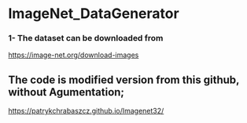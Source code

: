 # ImageNet_DataGenerator

### 1- The dataset can be downloaded from 
https://image-net.org/download-images

## The code is modified version from this github, without Agumentation;
https://patrykchrabaszcz.github.io/Imagenet32/

